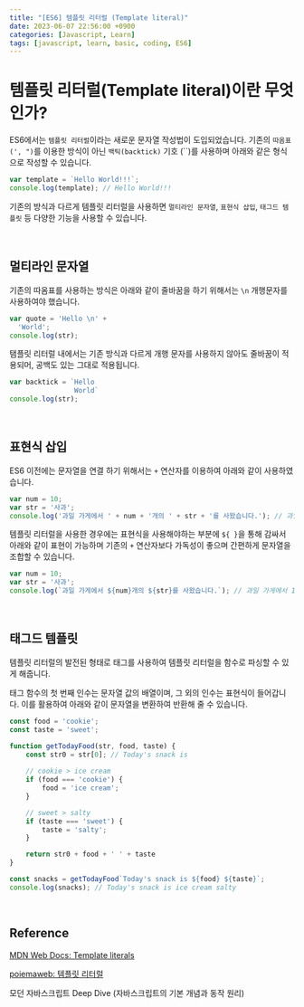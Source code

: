 ```yaml
---
title: "[ES6] 템플릿 리터럴 (Template literal)"
date: 2023-06-07 22:56:00 +0900
categories: [Javascript, Learn]
tags: [javascript, learn, basic, coding, ES6]
---
```


# 템플릿 리터럴(Template literal)이란 무엇인가?
ES6에서는 `템플릿 리터럴`이라는 새로운 문자열 작성법이 도입되었습니다. 기존의 `따옴표(', ")`를 이용한 방식이 아닌
`백틱(backtick)` 기호 (``)를 사용하며 아래와 같은 형식으로 작성할 수 있습니다.

```javascript
var template = `Hello World!!!`;
console.log(template); // Hello World!!!
```

기존의 방식과 다르게 템플릿 리터럴을 사용하면 `멀티라인 문자열`, `표현식 삽입`, `태그드 템플릿` 등 다양한 기능을 사용할 수 있습니다.

<br>

## 멀티라인 문자열
기존의 따옴표를 사용하는 방식은 아래와 같이 줄바꿈을 하기 위해서는 `\n` 개행문자를 사용하여야 했습니다.
```javascript
var quote = 'Hello \n' +
  'World';
console.log(str);
```

탬플릿 리터럴 내에서는 기존 방식과 다르게 개행 문자를 사용하지 않아도 줄바꿈이 적용되머, 공백도 있는 그대로 적용됩니다.

```javascript
var backtick = `Hello
                World`
console.log(str);
```

<br>

## 표현식 삽입
ES6 이전에는 문자열을 연결 하기 위해서는 `+` 연산자를 이용하여 아래와 같이 사용하였습니다.

```javascript
var num = 10;
var str = '사과';
console.log('과일 가게에서 ' + num + '개의 ' + str + '를 사왔습니다.'); // 과일 가게에서 10개의 사과를 사왔습니다.
```

템플릿 리터럴을 사용한 경우에는 표현식을 사용해야하는 부분에 `${ }`을 통해 감싸서 아래와 같이 표현이 가능하며 기존의 `+` 연산자보다
가독성이 좋으며 간편하게 문자열을 조합할 수 있습니다.

```javascript
var num = 10;
var str = '사과';
console.log(`과일 가게에서 ${num}개의 ${str}를 사왔습니다.`); // 과일 가게에서 10개의 사과를 사왔습니다.
```

<br>

## 태그드 템플릿
템플릿 리터럴의 발전된 형태로 태그를 사용하여 템플릿 리터럴을 함수로 파싱할 수 있게 해줍니다.

태그 함수의 첫 번째 인수는 문자열 값의 배열이며, 그 외의 인수는 표현식이 들어갑니다.
이를 활용하여 아래와 같이 문자열을 변환하여 반환해 줄 수 있습니다.

```javascript
const food = 'cookie';
const taste = 'sweet';

function getTodayFood(str, food, taste) {
    const str0 = str[0]; // Today's snack is
    
    // cookie > ice cream
    if (food === 'cookie') {
        food = 'ice cream';
    }

    // sweet > salty
    if (taste === 'sweet') {
        taste = 'salty';
    }

    return str0 + food + ' ' + taste
}

const snacks = getTodayFood`Today's snack is ${food} ${taste}`;
console.log(snacks); // Today's snack is ice cream salty
```

<br>

## Reference

[MDN Web Docs: Template literals](https://developer.mozilla.org/ko/docs/Web/JavaScript/Reference/Template_literals)

[poiemaweb: 템플릿 리터럴](https://poiemaweb.com/es6-template-literals)

모던 자바스크립트 Deep Dive (자바스크립트의 기본 개념과 동작 원리)
